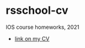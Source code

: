 # rsschool-cv
IOS course homeworks, 2021
- [link on my CV](https://github-username.github.io/rsschool-cv/cv)
